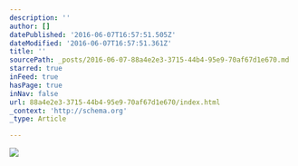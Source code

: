 ```yaml
---
description: ''
author: []
datePublished: '2016-06-07T16:57:51.505Z'
dateModified: '2016-06-07T16:57:51.361Z'
title: ''
sourcePath: _posts/2016-06-07-88a4e2e3-3715-44b4-95e9-70af67d1e670.md
starred: true
inFeed: true
hasPage: true
inNav: false
url: 88a4e2e3-3715-44b4-95e9-70af67d1e670/index.html
_context: 'http://schema.org'
_type: Article

---
```

![](https://the-grid-user-content.s3-us-west-2.amazonaws.com/452d1a78-6f38-4635-a091-201042ae1d2d.jpg)